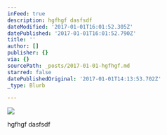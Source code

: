 ```yaml
---
inFeed: true
description: hgfhgf dasfsdf
dateModified: '2017-01-01T16:01:52.305Z'
datePublished: '2017-01-01T16:01:52.790Z'
title: ''
author: []
publisher: {}
via: {}
sourcePath: _posts/2017-01-01-hgfhgf.md
starred: false
datePublishedOriginal: '2017-01-01T14:13:53.702Z'
_type: Blurb

---
```

![](https://the-grid-user-content.s3-us-west-2.amazonaws.com/b8a3b4e4-8890-4f38-b937-84cebbbed857.png)

hgfhgf dasfsdf